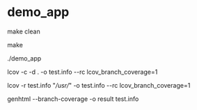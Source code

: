 # demo_app

make clean

make

./demo_app

lcov -c -d . -o test.info --rc lcov_branch_coverage=1

lcov -r test.info "*/usr/*" -o test.info --rc lcov_branch_coverage=1

genhtml --branch-coverage -o result test.info
